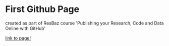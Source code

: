 # First Github Page
created as part of ResBaz course 'Publishing your Research, Code and Data Online with GitHub'

[link to page!](https://jingles-mcjangles.github.io/pagina-mia/)
